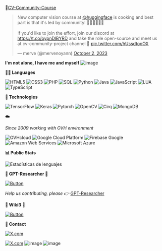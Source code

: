 🤗[CV-Community-Course](https://github.com/johko/computer-vision-course/)

<blockquote class="twitter-tweet"><p lang="en" dir="ltr">New computer vision course at <a href="https://twitter.com/huggingface?ref_src=twsrc%5Etfw">@huggingface</a> is cooking and best part is that it&#39;s led by community! ✊🏻✊🏽✊🏿<br><br>If you&#39;d like to join the effort, join our discord at <a href="https://t.co/oypnDIBYRD">https://t.co/oypnDIBYRD</a> and take the role open-source and meet us at cv-community-project channel 🤗 <a href="https://t.co/hUssdtooOX">pic.twitter.com/hUssdtooOX</a></p>&mdash; merve (@mervenoyann) <a href="https://twitter.com/mervenoyann/status/1708779785726382119?ref_src=twsrc%5Etfw">October 2, 2023</a></blockquote> 

**I'm not alone, I have me and myself**
![image](https://github.com/notvicent3/notvicent3/assets/132854638/449733a7-d19e-447a-921b-252ae091b719)

**🧑‍💻 Languages**

![HTML5](https://img.shields.io/badge/HTML5-E34F26?style=for-the-badge&logo=html5&logoColor=white) ![CSS3](https://img.shields.io/badge/CSS3-1572B6?style=for-the-badge&logo=css3&logoColor=white) ![PHP](https://img.shields.io/badge/PHP-777BB4?style=for-the-badge&logo=php&logoColor=white) ![SQL](https://img.shields.io/badge/SQL-4479A1?style=for-the-badge&logo=mysql&logoColor=white) ![Python](https://img.shields.io/badge/Python-3776AB?style=for-the-badge&logo=python&logoColor=white) ![Java](https://img.shields.io/badge/Java-007396?style=for-the-badge&logo=java&logoColor=white)  ![JavaScript](https://img.shields.io/badge/JavaScript-007396?style=for-the-badge&logo=javascript&logoColor=orange) ![LUA](https://img.shields.io/badge/LUA-2C2D72?style=for-the-badge&logo=lua&logoColor=white) ![TypeScript](https://img.shields.io/badge/TypeScript-007ACC?style=for-the-badge&logo=typescript&logoColor=white)

**🔧 Technologies**

![TensorFlow](https://img.shields.io/badge/TensorFlow-FF6F00?style=for-the-badge&logo=tensorflow&logoColor=white) ![Keras](https://img.shields.io/badge/Keras-D00000?style=for-the-badge&logo=keras&logoColor=white) ![Pytorch](https://img.shields.io/badge/Pytorch-EE4C2C?style=for-the-badge&logo=pytorch&logoColor=white) ![OpenCV](https://img.shields.io/badge/OpenCV-5C3EE8?style=for-the-badge&logo=opencv&logoColor=white) ![Cirq](https://img.shields.io/badge/Cirq-14213D?style=for-the-badge&logo=quantum&logoColor=white) ![MongoDB](https://img.shields.io/badge/MongoDB-47A248?style=for-the-badge&logo=mongodb&logoColor=white) 

**☁️**

*Since 2009 working with OVH environment*

![OVHcloud](https://img.shields.io/badge/OVHcloud-212b35?style=for-the-badge&logo=ovh&logoColor=white)
![Google Cloud Platform](https://img.shields.io/badge/Google%20Cloud%20Platform-4285F4?style=for-the-badge&logo=google-cloud&logoColor=white)
![Firebase Google](https://img.shields.io/badge/Firebase%20Google-FFCA28?style=for-the-badge&logo=firebase&logoColor=white)
![Amazon Web Services](https://img.shields.io/badge/AWS-232F3E?style=for-the-badge&logo=amazon-aws&logoColor=white)
![Microsoft Azure](https://img.shields.io/badge/Azure-0089D6?style=for-the-badge&logo=microsoft-azure&logoColor=white)


**📊 Public Stats**

![Estadísticas de lenguajes](https://github-readme-stats.vercel.app/api/top-langs/?username=notvicent3&langs_count=8&layout=compact&theme=radical)

**📁 GPT-Researcher 💜** 

[![Button](https://img.shields.io/badge/GPTRESEARCHER-Show2USyourLOVE-purple?style=for-the-badge)](https://github.com/assafelovic/gpt-researcher) 

*Help us contributing, please  👉* [GPT-Researcher](https://github.com/assafelovic/gpt-researcher/blob/master/CONTRIBUTING.md) 

**📖 Wiki3 🧡** 

[![Button](https://img.shields.io/badge/WikiTRES-orange?style=for-the-badge)](https://github.com/notvicent3/wiki3) 

**📧 Contact**

[![X.com](https://img.shields.io/badge/@notvicent3-black?style=for-the-badge)](https://x.com/notvicent3)

[![X.com](https://img.shields.io/badge/BadPiggiesDrip-pink?style=for-the-badge)](https://www.youtube.com/watch?v=dkM9GxaCow4) ![image](https://github.com/notvicent3/notvicent3/assets/132854638/6a261e33-9af9-4881-afe8-e5f78de9f08e) ![image](https://github.com/notvicent3/notvicent3/assets/132854638/2e421f4c-593d-4f9e-9587-90f09ef6a37e)











